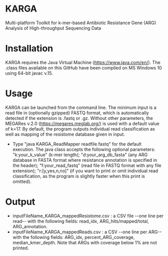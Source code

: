 # KARGA
Multi-platform Toolkit for k-mer-based Antibiotic Resistance Gene (ARG) Analysis of High-throughput Sequencing Data

# Installation
KARGA requires the Java Virtual Machine (https://www.java.com/en/). The .class files available on this GitHub have been compiled on MS Windows 10 using 64-bit javac v.15.

# Usage
KARGA can be launched from the command line. The minimum input is a read file in (optionally gzipped) FASTQ format, which is automatically detected if the extension is .fastq or .gz. Without other parameters, the MEGARes v.2.0 (https://megares.meglab.org/) is used with a default value of k=17. By default, the program outputs individual read classification as well as mapping of the resistome database given in input.
- Type "java KARGA_ReadMapper readfile.fastq" for the default execution.
The java class accepts the following optional parameters: "k:your_k_value" (k-mer length(; "d:your_arg_db_fasta" (any ARG database in FASTA format where resistance annotation is specified in the header); "f:your_read_fastq" (read file in FASTQ format with any file extension); "r:[y,yes,n,no]" (if you want to print or omit individual read classification, as the program is slightly faster when this print is omitted).

# Output
- inputFileName_KARGA_mappedResistome.csv : a CSV file --one line per read-- with the following fields: read_idx, ARG_hits/mapped/total, ARG_annotation.
- inputFileName_KARGA_mappedReads.csv : a CSV --one line per ARG-- with the following fields: ARG_idx, percent_ARG_coverage, median_kmer_depth. Note that ARGs with coverage below 1% are not printed.

